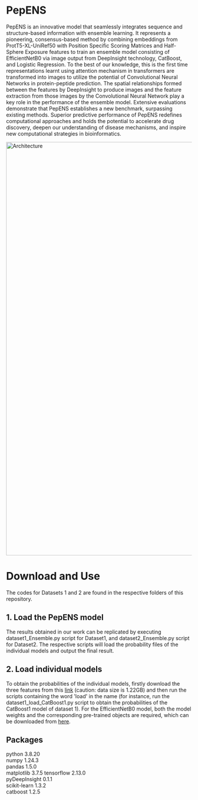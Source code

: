 # PepENS
PepENS is an innovative model that seamlessly integrates sequence and structure-based information with ensemble learning. It represents a pioneering, consensus-based method by combining embeddings from ProtT5-XL-UniRef50 with Position Specific Scoring Matrices and Half-Sphere Exposure features to train an ensemble model consisting of EfficientNetB0 via image output from DeepInsight technology, CatBoost, and Logistic Regression. To the best of our knowledge, this is the first time representations learnt using attention mechanism in transformers are transformed into images to utilize the potential of Convolutional Neural Networks in protein-peptide prediction. The spatial relationships formed between the features by DeepInsight to produce images and the feature extraction from those images by the Convolutional Neural Network play a key role in the performance of the ensemble model. Extensive evaluations demonstrate that PepENS establishes a new benchmark, surpassing existing methods. Superior predictive performance of PepENS redefines computational approaches and holds the potential to accelerate drug discovery, deepen our understanding of disease mechanisms, and inspire new computational strategies in bioinformatics.

<img width="732" height="1117" alt="Architecture" src="https://github.com/user-attachments/assets/48a6c123-fd07-4688-8033-818d0ec4206b" />

# Download and Use
The codes for Datasets 1 and 2 are found in the respective folders of this repository.      
## 1. Load the PepENS model
The results obtained in our work can be replicated by executing dataset1_Ensemble.py script for Dataset1, and dataset2_Ensemble.py script for Dataset2. The respective scripts will load the probability files of the individual models and output the final result. 
## 2. Load individual models
To obtain the probabilities of the individual models, firstly download the three features from this [link](https://figshare.com/projects/Train_the_CNN_model/176151) (caution: data size is 1.22GB) and then run the scripts containing the word 'load' in the name (for instance, run the dataset1_load_CatBoost1.py script to obtain the probabilities of the CatBoost1 model of dataset 1). For the EfficientNetB0 model, both the model weights and the corresponding pre-trained objects are required, which can be downloaded from [here](https://figshare.com/articles/software/EfficientNetB0_model_weights/27126339). 

## Packages 
python 3.8.20  
numpy 1.24.3  
pandas 1.5.0   
matplotlib 3.7.5 
tensorflow 2.13.0  
pyDeepInsight 0.1.1  
scikit-learn 1.3.2  
catboost 1.2.5  


